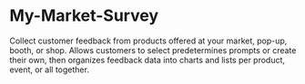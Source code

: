 # My-Market-Survey
Collect customer feedback from products offered at your market, pop-up, booth, or shop. Allows customers to select predetermines prompts or create their own, then organizes feedback data into charts and lists per product, event, or all together.
